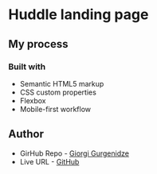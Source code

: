 # Huddle landing page

## My process

### Built with

- Semantic HTML5 markup
- CSS custom properties
- Flexbox
- Mobile-first workflow

## Author

- GirHub Repo - [Giorgi Gurgenidze](https://github.com/gurgenidzegiorgi/Huddle-Landing-Page)
- Live URL - [GitHub](https://gurgenidzegiorgi.github.io/Huddle-Landing-Page/)
